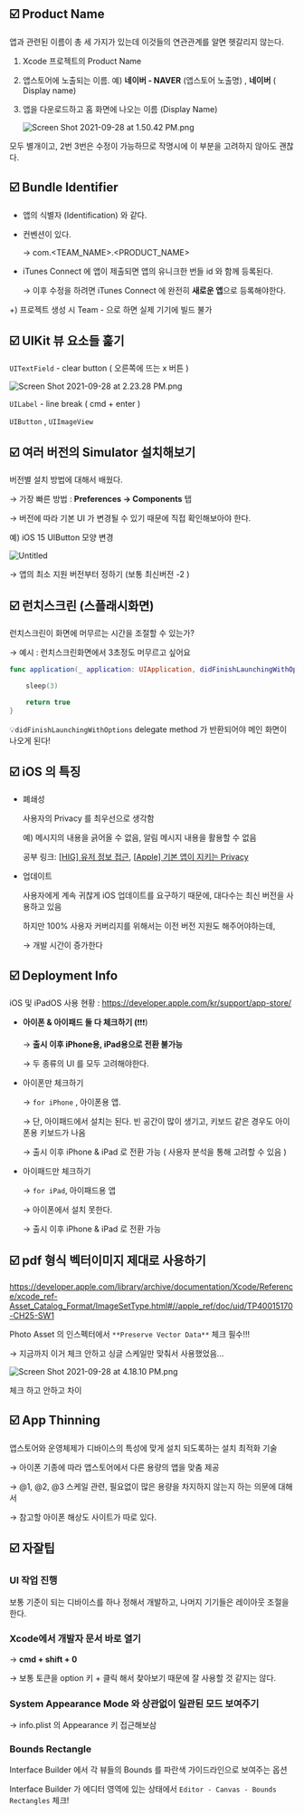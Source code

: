 ## ☑️ Product Name

앱과 관련된 이름이 총 세 가지가 있는데 이것들의 연관관계를 알면 헷갈리지 않는다.

1. Xcode 프로젝트의 Product Name

2. 앱스토어에 노출되는 이름.  예) **네이버 - NAVER** (앱스토어 노출명) , **네이버** ( Display name)

3. 앱을 다운로드하고 홈 화면에 나오는 이름 (Display Name)

   ![Screen Shot 2021-09-28 at 1.50.42 PM.png](https://s3-us-west-2.amazonaws.com/secure.notion-static.com/5a3ccd9d-bc7d-4751-9f63-779bddb33395/Screen_Shot_2021-09-28_at_1.50.42_PM.png)

모두 별개이고, 2번 3번은 수정이 가능하므로 작명시에 이 부분을 고려하지 않아도 괜찮다.



## ☑️ Bundle Identifier

- 앱의 식별자 (Identification) 와 같다.

- 컨벤션이 있다.

  → com.<TEAM_NAME>.<PRODUCT_NAME>

- iTunes Connect 에 앱이 제출되면 앱의 유니크한 번들 id 와 함께 등록된다.

  → 이후 수정을 하려면 iTunes Connect 에 완전히 **새로운 앱**으로 등록해야한다.

+)  프로젝트 생성 시 Team - <None> 으로 하면 실제 기기에 빌드 불가



## ☑️ UIKit 뷰 요소들 훑기

`UITextField`  - clear button ( 오른쪽에 뜨는 x 버튼 )

![Screen Shot 2021-09-28 at 2.23.28 PM.png](https://s3-us-west-2.amazonaws.com/secure.notion-static.com/3c721fbe-e324-4ad3-9651-18731f3ec86b/Screen_Shot_2021-09-28_at_2.23.28_PM.png)

`UILabel` - line break ( cmd + enter )

`UIButton`  , `UIImageView`



## ☑️ 여러 버전의 Simulator 설치해보기

버전별 설치 방법에 대해서 배웠다.

→ 가장 빠른 방법 : **Preferences → Components** 탭

→ 버전에 따라 기본 UI 가 변경될 수 있기 때문에 직접 확인해보아야 한다.

예) iOS 15 UIButton 모양 변경

![Untitled](https://s3-us-west-2.amazonaws.com/secure.notion-static.com/f8fe7055-aab5-4434-899a-428f71042e85/Untitled.png)

→ 앱의 최소 지원 버전부터 정하기 (보통 최신버전 -2 )



## ☑️ 런치스크린 (스플래시화면)

런치스크린이 화면에 머무르는 시간을 조절할 수 있는가?

→ 예시 : 런치스크린화면에서 3초정도 머무르고 싶어요

```swift
func application(_ application: UIApplication, didFinishLaunchingWithOptions launchOptions: [UIApplication.LaunchOptionsKey: Any]?) -> Bool {

	sleep(3)

	return true
}
```

💡`didFinishLaunchingWithOptions` delegate method 가 반환되어야 메인 화면이 나오게 된다!



## ☑️ iOS 의 특징

- 폐쇄성

  사용자의 Privacy 를 최우선으로 생각함

  예) 메시지의 내용을 긁어올 수 없음, 알림 메시지 내용을 활용할 수 없음

  공부 링크:  [[HIG\] 유저 정보 접근](https://developer.apple.com/design/human-interface-guidelines/ios/app-architecture/accessing-user-data/), [[Apple\] 기본 앱이 지키는 Privacy](https://www.apple.com/privacy/features/)

- 업데이트

  사용자에게 계속 귀찮게 iOS 업데이트를 요구하기 때문에, 대다수는 최신 버전을 사용하고 있음

  하지만 100% 사용자 커버리지를 위해서는 이전 버전 지원도 해주어야하는데,

  → 개발 시간이 증가한다

  

## ☑️ Deployment Info

iOS 및 iPadOS 사용 현황 : https://developer.apple.com/kr/support/app-store/

- **아이폰 & 아이패드 둘 다 체크하기 (**❗️❗️❗️)

  → **출시 이후 iPhone용, iPad용으로 전환 불가능**

  → 두 종류의 UI 를 모두 고려해야한다.

- 아이폰만 체크하기

  →  `for iPhone` , 아이폰용 앱.

  → 단, 아이패드에서 설치는 된다. 빈 공간이 많이 생기고, 키보드 같은 경우도 아이폰용 키보드가 나옴

  → 출시 이후 iPhone & iPad 로 전환 가능 ( 사용자 분석을 통해 고려할 수 있음 )

- 아이패드만 체크하기

  → `for iPad`, 아이패드용 앱

  → 아이폰에서 설치 못한다.

  → 출시 이후 iPhone & iPad 로 전환 가능

  

## ☑️ pdf 형식 벡터이미지 제대로 사용하기

https://developer.apple.com/library/archive/documentation/Xcode/Reference/xcode_ref-Asset_Catalog_Format/ImageSetType.html#//apple_ref/doc/uid/TP40015170-CH25-SW1

Photo Asset 의 인스펙터에서 `**Preserve Vector Data**` 체크 필수!!!

→ 지금까지 이거 체크 안하고 싱글 스케일만 맞춰서 사용했었음...

![Screen Shot 2021-09-28 at 4.18.10 PM.png](https://s3-us-west-2.amazonaws.com/secure.notion-static.com/bdd01197-f285-4283-b256-79bf1e9ee82e/Screen_Shot_2021-09-28_at_4.18.10_PM.png)

체크 하고 안하고 차이



## ☑️ App Thinning

앱스토어와 운영체제가 디바이스의 특성에 맞게 설치 되도록하는 설치 최적화 기술

→ 아이폰 기종에 따라 앱스토어에서 다른 용량의 앱을 맞춤 제공

→ @1, @2, @3 스케일 관련, 필요없이 많은 용량을 차지하지 않는지 하는 의문에 대해서

→ 참고할 아이폰 해상도 사이트가 따로 있다.



## ☑️ 자잘팁

### UI 작업 진행

보통 기준이 되는 디바이스를 하나 정해서 개발하고, 나머지 기기들은 레이아웃 조절을 한다.

### Xcode에서 개발자 문서 바로 열기

→ **cmd + shift + 0**

→ 보통 토큰을 option 키 +  클릭 해서 찾아보기 때문에 잘 사용할 것 같지는 않다.

### System Appearance Mode 와 상관없이 일관된 모드 보여주기

→ info.plist 의 Appearance 키 접근해보삼

### Bounds Rectangle

Interface Builder 에서 각 뷰들의 Bounds 를 파란색 가이드라인으로 보여주는 옵션

Interface Builder 가 에디터 영역에 있는 상태에서 `Editor - Canvas - Bounds Rectangles` 체크!
